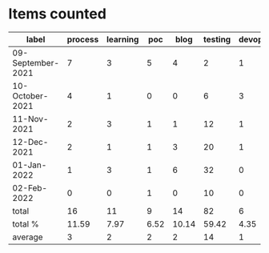 # Items counted
label | process | learning | poc | blog | testing | devops
---|---|---|---|---|---|---
09-September-2021 | 7 | 3 | 5 | 4 | 2 | 1
10-October-2021 | 4 | 1 | 0 | 0 | 6 | 3
11-Nov-2021 | 2 | 3 | 1 | 1 | 12 | 1
12-Dec-2021 | 2 | 1 | 1 | 3 | 20 | 1
01-Jan-2022 | 1 | 3 | 1 | 6 | 32 | 0
02-Feb-2022 | 0 | 0 | 1 | 0 | 10 | 0
total | 16 | 11 | 9 | 14 | 82 | 6
total % | 11.59 | 7.97 | 6.52 | 10.14 | 59.42 | 4.35
average | 3 | 2 | 2 | 2 | 14 | 1
